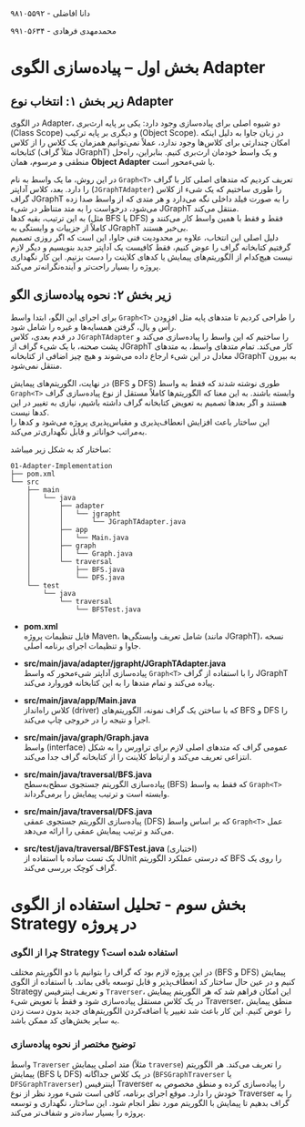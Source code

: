دانا افاضلی - ۹۸۱۰۵۵۹۲

محمدمهدی فرهادی - ۹۹۱۰۵۶۳۴

# بخش اول – پیاده‌سازی الگوی Adapter

## زیر بخش ۱: انتخاب نوع Adapter

در الگوی Adapter، دو شیوه اصلی برای پیاده‌سازی وجود دارد: یکی بر پایه ارث‌بری (Class Scope) و دیگری بر پایه ترکیب (Object Scope). در زبان جاوا به دلیل اینکه امکان چندارثی برای کلاس‌ها وجود ندارد، عملاً نمی‌توانیم همزمان یک کلاس را از کلاس کتابخانه (مثلاً گراف JGraphT) و یک واسط خودمان ارث‌بری کنیم. بنابراین، راه‌حل منطقی و مرسوم، همان **Object Adapter** یا شیء‌محور است.

در این روش، ما یک واسط به نام `Graph<T>` تعریف کردیم که متدهای اصلی کار با گراف را دارد. بعد، کلاس آداپتر (`JGraphTAdapter`) را طوری ساختیم که یک شیء از کلاس گراف JGraphT را به صورت فیلد داخلی نگه می‌دارد و هر متدی که از واسط صدا زده می‌شود، درخواست را به متد متناظر در شیء JGraphT منتقل می‌کند.  
به این ترتیب، بقیه کدها (مثل BFS یا DFS) فقط و فقط با همین واسط کار می‌کنند و کاملاً از جزییات و وابستگی به JGraphT بی‌خبر هستند.  
دلیل اصلی این انتخاب، علاوه بر محدودیت فنی جاوا، این است که اگر روزی تصمیم گرفتیم کتابخانه گراف را عوض کنیم، فقط کافیست یک آداپتر جدید بنویسیم و دیگر لازم نیست هیچ‌کدام از الگوریتم‌های پیمایش یا کدهای کلاینت را دست بزنیم. این کار نگهداری پروژه را بسیار راحت‌تر و آینده‌نگرانه‌تر می‌کند.

## زیر بخش ۲: نحوه پیاده‌سازی الگو

برای اجرای این الگو، ابتدا واسط `Graph<T>` را طراحی کردیم تا متدهای پایه مثل افزودن رأس و یال، گرفتن همسایه‌ها و غیره را شامل شود.  
در قدم بعدی، کلاس `JGraphTAdapter` را ساختیم که این واسط را پیاده‌سازی می‌کند و پشت صحنه، با یک شیء گراف از JGraphT کار می‌کند. تمام متدهای واسط، به متدهای معادل در این شیء ارجاع داده می‌شوند و هیچ چیز اضافی از کتابخانه JGraphT به بیرون منتقل نمی‌شود.

در نهایت، الگوریتم‌های پیمایش (BFS و DFS) طوری نوشته شدند که فقط به واسط `Graph<T>` وابسته باشند. به این معنا که الگوریتم‌ها کاملاً مستقل از نوع پیاده‌سازی گراف هستند و اگر بعدها تصمیم به تعویض کتابخانه گراف داشته باشیم، نیازی به تغییر در این کدها نیست.  
این ساختار باعث افزایش انعطاف‌پذیری و مقیاس‌پذیری پروژه می‌شود و کدها را به‌مراتب خواناتر و قابل نگهداری‌تر می‌کند.

ساختار کد به شکل زیر میباشد:
```
01-Adapter-Implementation
├── pom.xml
└── src
    ├── main
    │   └── java
    │       ├── adapter
    │       │   └── jgrapht
    │       │       └── JGraphTAdapter.java
    │       ├── app
    │       │   └── Main.java
    │       ├── graph
    │       │   └── Graph.java
    │       └── traversal
    │           ├── BFS.java
    │           └── DFS.java
    └── test
        └── java
            └── traversal
                └── BFSTest.java
```

- **pom.xml**  
  فایل تنظیمات پروژه Maven، شامل تعریف وابستگی‌ها (مانند JGraphT)، نسخه جاوا و تنظیمات اجرای برنامه اصلی.

- **src/main/java/adapter/jgrapht/JGraphTAdapter.java**  
  پیاده‌سازی آداپتر شیءمحور که واسط `Graph<T>` را با استفاده از گراف JGraphT پیاده می‌کند و تمام متدها را به این کتابخانه فوروارد می‌کند.

- **src/main/java/app/Main.java**  
  کلاس راه‌انداز (driver) که با ساختن یک گراف نمونه، الگوریتم‌های BFS و DFS را اجرا و نتیجه را در خروجی چاپ می‌کند.

- **src/main/java/graph/Graph.java**  
  واسط (interface) عمومی گراف که متدهای اصلی لازم برای تراورس را به شکل انتزاعی تعریف می‌کند و ارتباط کلاینت را از کتابخانه گراف جدا می‌کند.

- **src/main/java/traversal/BFS.java**  
  پیاده‌سازی الگوریتم جستجوی سطح‌به‌سطح (BFS) که فقط به واسط `Graph<T>` وابسته است و ترتیب پیمایش را برمی‌گرداند.

- **src/main/java/traversal/DFS.java**  
  پیاده‌سازی الگوریتم جستجوی عمقی (DFS) که بر اساس واسط `Graph<T>` عمل می‌کند و ترتیب پیمایش عمقی را ارائه می‌دهد.

- **src/test/java/traversal/BFSTest.java** (اختیاری)  
  یک تست ساده با استفاده از JUnit که درستی عملکرد الگوریتم BFS را روی یک گراف کوچک بررسی می‌کند.




# بخش سوم - تحلیل استفاده از الگوی Strategy در پروژه

### چرا از الگوی Strategy استفاده شده است؟

در این پروژه لازم بود که گراف را بتوانیم با دو الگوریتم مختلف (BFS و DFS) پیمایش کنیم و در عین حال ساختار کد انعطاف‌پذیر و قابل توسعه باقی بماند. با استفاده از الگوی Strategy و تعریف اینترفیس `Traverser`، این امکان فراهم شد که هر الگوریتم پیمایش در یک کلاس مستقل پیاده‌سازی شود و فقط با تعویض شیء Traverser، منطق پیمایش را عوض کنیم. این کار باعث شد تغییر یا اضافه‌کردن الگوریتم‌های جدید بدون دست زدن به سایر بخش‌های کد ممکن باشد.

### توضیح مختصر از نحوه پیاده‌سازی

واسط `Traverser` متد اصلی پیمایش (مثلاً `traverse`) را تعریف می‌کند. هر الگوریتم پیمایش (BFS یا DFS) در یک کلاس جداگانه (`BFSGraphTraverser` یا `DFSGraphTraverser`) اینترفیس Traverser را پیاده‌سازی کرده و منطق مخصوص به خودش را دارد. موقع اجرای برنامه، کافی است شیء مورد نظر از نوع Traverser را به گراف بدهیم تا پیمایش با الگوریتم مورد نظر انجام شود. این ساختار، نگهداری و توسعه پروژه را بسیار ساده‌تر و شفاف‌تر می‌کند.
